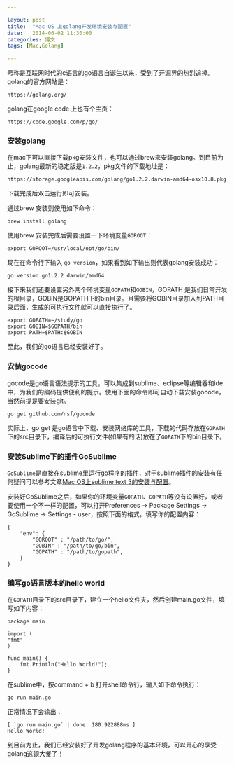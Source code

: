 ```yaml
---

layout: post
title:  "Mac OS 上golang开发环境安装与配置"
date:   2014-06-02 11:30:00
categories: 博文
tags: [Mac,Golang]

---
```


号称是互联网时代的c语言的go语言自诞生以来，受到了开源界的热烈追捧。golang的官方网站是：

	https://golang.org/

golang在google code 上也有个主页：

	https://code.google.com/p/go/


### 安装golang

在mac下可以直接下载pkg安装文件，也可以通过brew来安装golang。到目前为止，golang最新的稳定版是`1.2.2`，pkg文件的下载地址是：

	https://storage.googleapis.com/golang/go1.2.2.darwin-amd64-osx10.8.pkg
	
下载完成后双击运行即可安装。

通过brew 安装则使用如下命令：

	brew install golang
	
使用brew 安装完成后需要设置一下环境变量`GOROOT`：

	export GOROOT=/usr/local/opt/go/bin/
	
现在在命令行下输入 `go version`，如果看到如下输出则代表golang安装成功：

	go version go1.2.2 darwin/amd64
	
接下来我们还要设置另外两个环境变量`GOPATH`和`GOBIN`，GOPATH 是我们日常开发的根目录，GOBIN是GOPATH下的bin目录。且需要将GOBIN目录加入到PATH目录后面，生成的可执行文件就可以直接执行了。

	export GOPATH=~/study/go
	export GOBIN=$GOPATH/bin
	export PATH=$PATH:$GOBIN
	
至此，我们的go语言已经安装好了。


### 安装gocode

gocode是go语言语法提示的工具，可以集成到sublime、eclipse等编辑器和ide中，为我们的编码提供便利的提示。使用下面的命令即可自动下载安装gocode，当然前提是要安装git。

	go get github.com/nsf/gocode
	
实际上，go get 是go语言中下载、安装网络库的工具，下载的代码存放在`GOPATH`下的src目录下，编译后的可执行文件(如果有的话)放在了`GOPATH`下的bin目录下。

	
### 安装Sublime下的插件GoSublime

`GoSublime`是直接在sublime里运行go程序的插件，对于sublime插件的安装有任何疑问可以参考文章[Mac OS上sublime text 3的安装与配置](http://tabalt.net/blog/install-sublime-text-3-on-mac)。

安装好GoSublime之后，如果你的环境变量`GOPATH`、`GOPATH`等没有设置好，或者要使用一个不一样的配置，可以打开Preferences -> Package Settings -> GoSublime -> Settings - user，按照下面的格式，填写你的配置内容：

	{
    	"env": {
    		"GOROOT" : "/path/to/go/",
     		"GOBIN" : "/path/to/go/bin",
     		"GOPATH" : "/path/to/gopath",
    	}
	}


### 编写go语言版本的hello world


在`GOPATH`目录下的src目录下，建立一个hello文件夹，然后创建main.go文件，填写如下内容：

	package main

	import (
    "fmt"
	)

	func main() {
    	fmt.Println("Hello World!");
	}

在sublime中，按command + b 打开shell命令行，输入如下命令执行：

	go run main.go

正常情况下会输出：

	[ `go run main.go` | done: 180.922888ms ]
  	Hello World!


到目前为止，我们已经安装好了开发golang程序的基本环境，可以开心的享受golang这顿大餐了！







